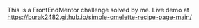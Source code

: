 This is a FrontEndMentor challenge solved by me.
Live demo at https://burak2482.github.io/simple-omelette-recipe-page-main/
